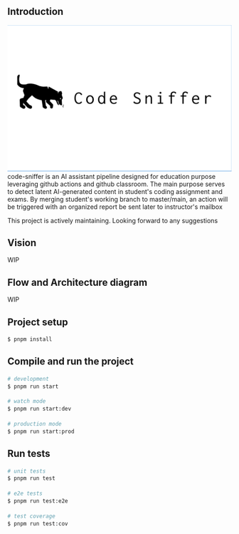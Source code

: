 ## Introduction
![sniffer](https://raw.githubusercontent.com/jorschac/assets/refs/heads/main/img-bed/code-sniffer.png)
code-sniffer is an AI assistant pipeline designed for education purpose leveraging github actions and github classroom. The main purpose serves to detect latent AI-generated content in student's coding assignment and exams. By merging student's working branch to master/main, an action will be triggered with an organized report be sent later to instructor's mailbox

This project is actively maintaining. Looking forward to any suggestions

## Vision

WIP

## Flow and Architecture diagram

 WIP
 
## Project setup

```bash
$ pnpm install
```

## Compile and run the project

```bash
# development
$ pnpm run start

# watch mode
$ pnpm run start:dev

# production mode
$ pnpm run start:prod
```

## Run tests

```bash
# unit tests
$ pnpm run test

# e2e tests
$ pnpm run test:e2e

# test coverage
$ pnpm run test:cov
```
